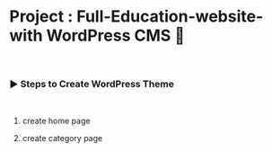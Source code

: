 # Project : Full-Education-website-with WordPress CMS 🌟

<br />

<h3 align="left">▶ Steps to Create WordPress Theme </h3><br />

1. create home page

2. create category page
